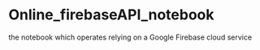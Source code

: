 # Online_firebaseAPI_notebook
the notebook which operates relying on a Google Firebase cloud service
